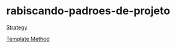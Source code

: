 # rabiscando-padroes-de-projeto

[Strategy](Comportamentais/Strategy)

[Template Method](Comportamentais/TemplateMethod)
